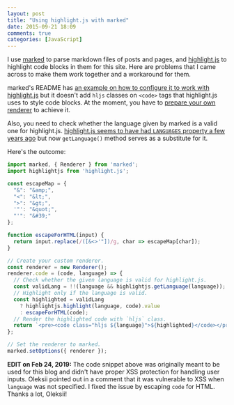 ```yaml
---
layout: post
title: "Using highlight.js with marked"
date: 2015-09-21 18:09
comments: true
categories: [JavaScript]
---
```


I use [marked](https://github.com/chjj/marked) to parse markdown files of posts and pages, and [highlight.js](https://github.com/isagalaev/highlight.js) to highlight code blocks in them for this site. Here are problems that I came across to make them work together and a workaround for them.

marked's README has [an example on how to configure it to work with highlight.js](https://github.com/chjj/marked#highlight) but it doesn't add `hljs` classes on `<code>` tags that highlight.js uses to style code blocks. At the moment, you have to [prepare your own renderer](https://github.com/chjj/marked/pull/418#issuecomment-57291402) to achieve it.

Also, you need to check whether the language given by marked is a valid one for highlight.js. [highlight.js seems to have had `LANGUAGES` property a few years ago](https://github.com/chjj/marked/issues/311#issuecomment-31182632) but now `getLanguage()` method serves as a substitute for it.

Here's the outcome:

```js
import marked, { Renderer } from 'marked';
import highlightjs from 'highlight.js';

const escapeMap = {
  "&": "&amp;",
  "<": "&lt;",
  ">": "&gt;",
  '"': "&quot;",
  "'": "&#39;"
};

function escapeForHTML(input) {
  return input.replace(/([&<>'"])/g, char => escapeMap[char]);
}

// Create your custom renderer.
const renderer = new Renderer();
renderer.code = (code, language) => {
  // Check whether the given language is valid for highlight.js.
  const validLang = !!(language && highlightjs.getLanguage(language));
  // Highlight only if the language is valid.
  const highlighted = validLang
    ? highlightjs.highlight(language, code).value
    : escapeForHTML(code);
  // Render the highlighted code with `hljs` class.
  return `<pre><code class="hljs ${language}">${highlighted}</code></pre>`;
};

// Set the renderer to marked.
marked.setOptions({ renderer });
```

**EDIT on Feb 24, 2019:** The code snippet above was originally meant to be used for this blog and didn't have proper XSS protection for handling user inputs. Oleksii pointed out in a comment that it was vulnerable to XSS when `language` was not specified. I fixed the issue by escaping `code` for HTML. Thanks a lot, Oleksii!
